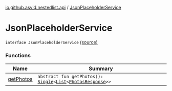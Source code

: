 [io.github.asvid.nestedlist.api](../index.md) / [JsonPlaceholderService](./index.md)

# JsonPlaceholderService

`interface JsonPlaceholderService` [(source)](https://github.com/asvid/NestedList/tree/master/app/src/main/java/io/github/asvid/nestedlist/api/JsonPlaceholderService.kt#L7)

### Functions

| Name | Summary |
|---|---|
| [getPhotos](get-photos.md) | `abstract fun getPhotos(): `[`Single`](http://reactivex.io/RxJava/javadoc/io/reactivex/Single.html)`<`[`List`](https://kotlinlang.org/api/latest/jvm/stdlib/kotlin.collections/-list/index.html)`<`[`PhotosResponse`](../../io.github.asvid.nestedlist.api.response/-photos-response/index.md)`>>` |
